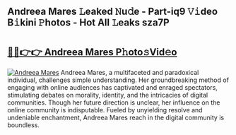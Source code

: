 ## Andreea Mares 𝙻eaked 𝙽u𝚍e - Part-iq9 𝚅𝚒deo B𝚒kini 𝙿hotos - Hot All 𝙻eaks sza7P

# <h2><a href="http://ld2gwa.urlbe.top/?page=Andreea+Mares">🔗🔗👉👉 Andreea Mares P𝚑oto𝚜Vid𝚎o</a></h2>

[![Andreea Mares](https://i.imgur.com/eBuTRDB.gif)](http://ld2gwa.urlbe.top/?page=Andreea+Mares)
Andreea Mares, a multifaceted and paradoxical individual, challenges simple understanding. Her groundbreaking method of engaging with online audiences has captivated and enraged spectators, stimulating debates on morality, identity, and the intricacies of digital communities. Though her future direction is unclear, her influence on the online community is indisputable. Fueled by unyielding resolve and undeniable enchantment, Andreea Mares reach in the digital community is boundless.
